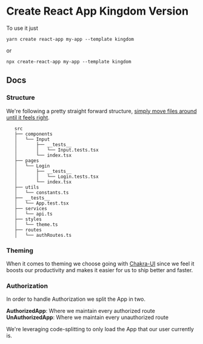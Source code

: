 # Create React App Kingdom Version

To use it just

```
yarn create react-app my-app --template kingdom
```

or

```
npx create-react-app my-app --template kingdom
```

## Docs

### Structure

We're following a pretty straight forward structure, [simply move files around until it feels right](https://react-file-structure.surge.sh/).

```
   src
   ├── components
   │   └── Input
   │       ├── __tests__
   │       │   └── Input.tests.tsx
   │       └── index.tsx
   ├── pages
   │   └── Login
   │       ├── __tests__
   │       │   └── Login.tests.tsx
   │       └── index.tsx
   ├── utils
   │   └── constants.ts
   ├── __tests__
   │   └── App.test.tsx
   ├── services
   │   └── api.ts
   ├── styles
   │   └── theme.ts
   ├── routes
   │   └── authRoutes.ts
```

### Theming

When it comes to theming we choose going with [Chakra-UI](https://chakra-ui.com/) since we feel it boosts our productivity and makes it easier for us to ship better and faster.

### Authorization

In order to handle Authorization we split the App in two.

**AuthorizedApp**: Where we maintain every authorized route
**UnAuthorizedApp**: Where we maintain every unauthorized route

We're leveraging code-splitting to only load the App that our user currently is.
